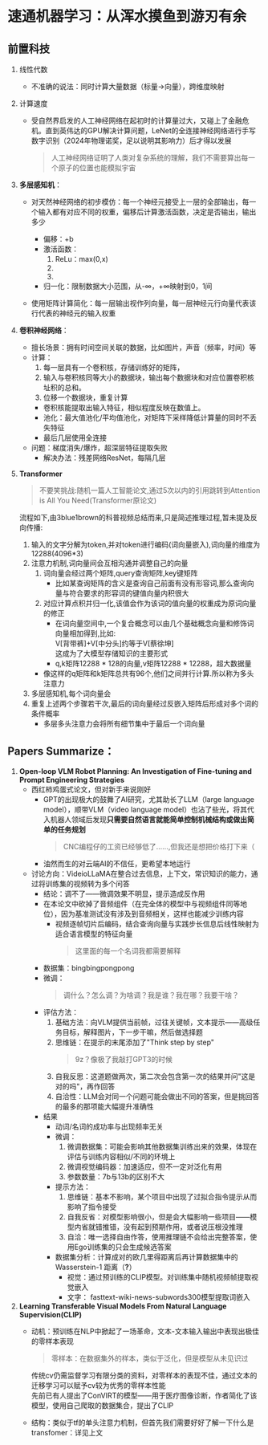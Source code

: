 # 速通机器学习：从浑水摸鱼到游刃有余
## 前置科技
1. 线性代数
    * 不准确的说法：同时计算大量数据（标量->向量），跨维度映射
1. 计算速度
    * 受自然界启发的人工神经网络在起初时的计算量过大，又碰上了金融危机。直到英伟达的GPU解决计算问题，LeNet的全连接神经网络进行手写数字识别（2024年物理诺奖，足以说明其影响力）后才得以发展
        > 人工神经网络证明了人类对复杂系统的理解，我们不需要算出每一个原子的位置也能模拟宇宙

1. **多层感知机**：
    * 对天然神经网络的初步模仿：每一个神经元接受上一层的全部输出，每一个输入都有对应不同的权重，偏移后计算激活函数，决定是否输出，输出多少
        * 偏移：+b
        * 激活函数：
            1. ReLu：max(0,x)
            1. 
            1. 
        * 归一化：限制数据大小范围，从-∞，+∞映射到0，1间

    * 使用矩阵计算简化：每一层输出视作列向量，每一层神经元行向量代表该行代表的神经元的输入权重
1. **卷积神经网络**：
    * 擅长场景：拥有时间空间关联的数据，比如图片，声音（频率，时间）等
    * 计算：
        1. 每一层具有一个卷积核，存储训练好的矩阵，
        1. 输入与卷积核同等大小的数据块，输出每个数据块和对应位置卷积核址积的总和。
        1. 位移一个数据块，重复计算
        * 卷积核能提取出输入特征，相似程度反映在数值上。
        * 池化：最大值池化/平均值池化，对矩阵下采样降低计算量的同时不丢失特征
        * 最后几层使用全连接
    * 问题：梯度消失/爆炸，超深层特征提取失败
        * 解决办法：残差网络ResNet，每隔几层
1. **Transformer**
    > 不要笑挑战:随机一篇人工智能论文,通过5次以内的引用跳转到Attention is All You Need(Transformer原论文)   

    流程如下,由3blue1brown的科普视频总结而来,只是简述推理过程,暂未提及反向传播:  
    1. 输入的文字分解为token,并对token进行编码(词向量嵌入),词向量的维度为12288(4096*3)
    1. 注意力机制,词向量间会互相沟通并调整自己的向量
        1. 词向量会经过两个矩阵,query查询矩阵,key键矩阵
            * 比如某查询矩阵的含义是查询自己前面有没有形容词,那么查询向量与符合要求的形容词的键值向量内积很大
        1. 对应计算点积并归一化,该值会作为该词的值向量的权重成为原词向量的修正
            * 在词向量空间中,一个复合概念可以由几个基础概念向量和修饰词向量相加得到,比如:  
            V[背带裤]+V[中分头]约等于V[蔡徐坤]  
            这成为了大模型存储知识的主要形式
            * q,k矩阵12288 * 128的向量,v矩阵12288 * 12288，超大数据量
        * 像这样的q矩阵和k矩阵总共有96个,他们之间并行计算.所以称为多头注意力
    1. 多层感知机,每个词向量会
    1. 重复上述两个步骤若干次,最后的词向量经过反嵌入矩阵后形成对多个词的条件概率
        * 多层多头注意力会将所有细节集中于最后一个词向量

## Papers Summarize：
1. **Open-loop VLM Robot Planning: An Investigation of Fine-tuning and Prompt Engineering Strategies**
    * 西红柿鸡蛋式论文，但对新手来说刚好
        * GPT的出现极大的鼓舞了AI研究，尤其助长了LLM（large language model），顺带VLM（video language model）也沾了些光，将其代入机器人领域后发现**只需要自然语言就能简单控制机械结构或做出简单的任务规划**
            > CNC编程仔的工资已经够低了……,但我还是想把价格打下来（
        * 油然而生的对云端AI的不信任，更希望本地运行
    * 讨论方向：VideioLLaMA在整合过去信息，上下文，常识知识的能力，通过将训练集的视频转为多个问答
        * 结论：调不了——微调效果不明显，提示造成反作用
        * 在本论文中砍掉了音频组件（在完全体的模型中与视频组件同等地位），因为基准测试没有涉及到音频相关，这样也能减少训练内容
            * 视频逐帧切片后编码，结合查询向量与实践步长信息后线性映射为适合语言模型的特征向量
                > 这里面的每一个名词我都需要解释
        * 数据集：bingbingpongpong
        * 微调：
            > 调什么？怎么调？为啥调？我是谁？我在哪？我要干啥？
        * 评估方法：
            1. 基础方法：向VLM提供当前帧，过往关键帧，文本提示——高级任务目标，解释图片，下一步干嘛，然后做选择题
            1. 思维链：在提示的末尾添加了"Think step by step"
                > 9z？像极了我敲打GPT3的时候
            1. 自我反思：这道题做两次，第二次会包含第一次的结果并问"这是对的吗"，再作回答
            1. 自洽性：LLM会对同一个问题可能会做出不同的答案，但是挑回答的最多的那项能大幅提升准确性
        * 结果
            * 动词/名词的成功率与出现频率无关
            * 微调：
                1. 微调数据集：可能会影响其他数据集训练出来的效果，体现在评估与训练内容相似/不同的环境上
                1. 微调视觉编码器：加速适应，但不一定对泛化有用
                1. 参数数量：7b与13b的区别不大
            * 提示方法：
                1. 思维链：基本不影响，某个项目中出现了过拟合指令提示从而影响了指令接受
                1. 自我反省：对模型影响很小，但是会大幅影响一些项目——模型内省就错推错，没有起到预期作用，或者说压根没推理
                1. 自洽：唯一选择自由作答，使用推理链不会给出完整答案，使用Ego训练集的只会生成候选答案
            * 数据集分析：计算成对的欧几里得距离后再计算数据集中的Wasserstein-1 距离（**?**）
                * 视觉：通过预训练的CLIP模型。对训练集中随机视频帧提取视觉嵌入
                * 文字： fasttext-wiki-news-subwords300模型提取词嵌入
2. **Learning Transferable Visual Models From Natural Language Supervision(CLIP)**
    * 动机：预训练在NLP中掀起了一场革命，文本-文本输入输出中表现出极佳的零样本表现
        > 零样本：在数据集外的样本，类似于泛化，但是模型从未见识过  
        
        传统cv仍需监督学习有限分类的资料，对零样本的表现不佳，通过文本的迁移学习可以赋予cv较为优秀的零样本性能  
        先前已有人提出了ConVIRT的模型——用于医疗图像诊断，作者简化了该模型，使用自己爬取的数据集合，提出了CLIP
    * 结构：类似于tf的单头注意力机制，但首先我们需要好好了解一下什么是transfomer：详见上文
